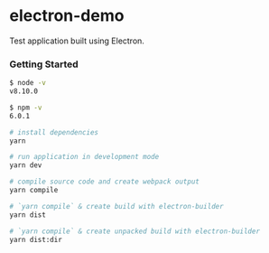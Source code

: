 # electron-demo

Test application built using Electron.

### Getting Started

```bash
$ node -v
v8.10.0

$ npm -v
6.0.1

# install dependencies
yarn

# run application in development mode
yarn dev

# compile source code and create webpack output
yarn compile

# `yarn compile` & create build with electron-builder
yarn dist

# `yarn compile` & create unpacked build with electron-builder
yarn dist:dir
```